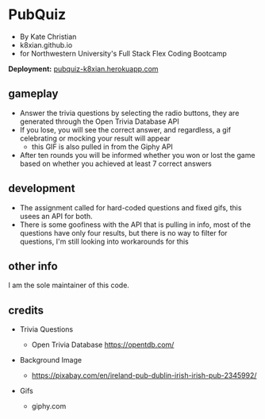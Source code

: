 # PubQuiz

* By Kate Christian
* k8xian.github.io
* for Northwestern University's Full Stack Flex Coding Bootcamp

**Deployment:** [pubquiz-k8xian.herokuapp.com](https://pubquiz-k8xian.herokuapp.com)

## gameplay

* Answer the trivia questions by selecting the radio buttons, they are generated through the Open Trivia Database API
* If you lose, you will see the correct answer, and regardless, a gif celebrating or mocking your result will appear
    * this GIF is also pulled in from the Giphy API
* After ten rounds you will be informed whether you won or lost the game based on whether you achieved at least 7 correct answers

## development

* The assignment called for hard-coded questions and fixed gifs, this usees an API for both. 
* There is some goofiness with the API that is pulling in info, most of the questions have only four results, but there is no way to filter for questions, I'm still looking into workarounds for this

## other info

I am the sole maintainer of this code.


## credits
* Trivia Questions
    * Open Trivia Database https://opentdb.com/

* Background Image
    *  https://pixabay.com/en/ireland-pub-dublin-irish-irish-pub-2345992/

* Gifs
    * giphy.com
